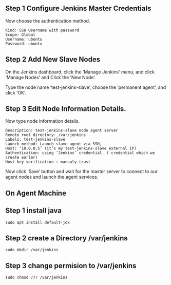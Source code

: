 
## Step 1 Configure Jenkins Master Credentials

Now choose the authentication method.

```
Kind: SSH Username with password
Scope: Global
Username: ubuntu
Password: ubuntu
```

## Step 2 Add New Slave Nodes

On the Jenkins dashboard, click the ‘Manage Jenkins’ menu, and click ‘Manage Nodes’ and Click the ‘New Node’.

Type the node name ‘test-jenkins-slave’, choose the ‘permanent agent’, and click ‘OK’.


## Step 3  Edit Node Information Details.

Now type node information details.

```
Description: test-jenkins-slave node agent server
Remote root directory: /var/jenkins
Labels: test-jenkins-slave
Launch method: Launch slave agent via SSH,
Host: ‘10.0.0.5’ (it’s my test-jenkins-slave external IP)
Authentication: using ‘Jenkins’ credential. ( credential which we create earler)
Host key verification : manualy trust
```

Now click ‘Save’ button and wait for the master server to connect to our agent nodes and launch the agent services.


## On Agent Machine

## Step 1 install java

```
sudo apt install default-jdk
```

## Step 2 create a Directory  /var/jenkins

```
sudo mkdir /var/jenkins
```

## Step 3 change permision to /var/jenkins

```
sudo chmod 777 /var/jenkins
```










